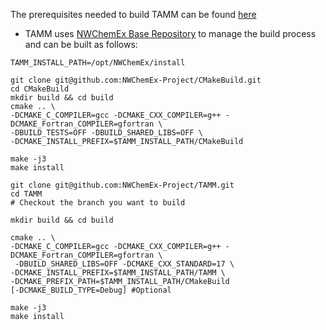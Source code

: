 
The prerequisites needed to build TAMM can be found [here](dox/prerequisites.md) 

- TAMM uses [NWChemEx Base Repository](https://github.com/NWChemEx-Project/CMakeBuild) to manage the build process and can be built as follows:

```
TAMM_INSTALL_PATH=/opt/NWChemEx/install

git clone git@github.com:NWChemEx-Project/CMakeBuild.git
cd CMakeBuild
mkdir build && cd build
cmake .. \ 
-DCMAKE_C_COMPILER=gcc -DCMAKE_CXX_COMPILER=g++ -DCMAKE_Fortran_COMPILER=gfortran \ 
-DBUILD_TESTS=OFF -DBUILD_SHARED_LIBS=OFF \ 
-DCMAKE_INSTALL_PREFIX=$TAMM_INSTALL_PATH/CMakeBuild

make -j3
make install
```

```
git clone git@github.com:NWChemEx-Project/TAMM.git
cd TAMM
# Checkout the branch you want to build

mkdir build && cd build

cmake .. \ 
-DCMAKE_C_COMPILER=gcc -DCMAKE_CXX_COMPILER=g++ -DCMAKE_Fortran_COMPILER=gfortran \ 
 -DBUILD_SHARED_LIBS=OFF -DCMAKE_CXX_STANDARD=17 \ 
-DCMAKE_INSTALL_PREFIX=$TAMM_INSTALL_PATH/TAMM \
-DCMAKE_PREFIX_PATH=$TAMM_INSTALL_PATH/CMakeBuild 
[-DCMAKE_BUILD_TYPE=Debug] #Optional

make -j3
make install
```

